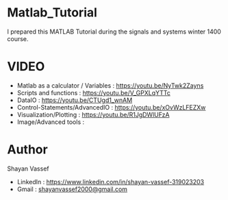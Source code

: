 # Matlab_Tutorial
I prepared this MATLAB Tutorial during the signals and systems winter 1400 course.

# VIDEO
 * Matlab as a calculator / Variables : https://youtu.be/NyTwk2Zayns
 * Scripts and functions : https://youtu.be/V_GPXLqYTTc
 * DataIO : https://youtu.be/CTUgd1_wnAM
 * Control-Statements/AdvancedIO : https://youtu.be/xOvWzLFEZXw
 * Visualization/Plotting : https://youtu.be/R1JgDWlUFzA
 * Image/Advanced tools : 

# Author
Shayan Vassef
  * LinkedIn : https://www.linkedin.com/in/shayan-vassef-319023203
  * Gmail : shayanvassef2000@gmail.com
